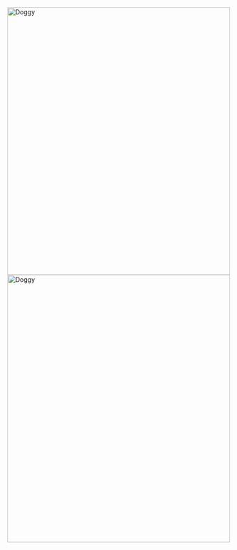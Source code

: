 <img src="https://www.meme-arsenal.com/memes/71a92f4d0b464df58ffe1bd605e463aa.jpg" alt="Doggy" width="500" height="600">
<img src="https://www.meme-arsenal.com/memes/887705f2654d9ed37a48f8ab8361636a.jpg" alt="Doggy" width="500" height="600">
